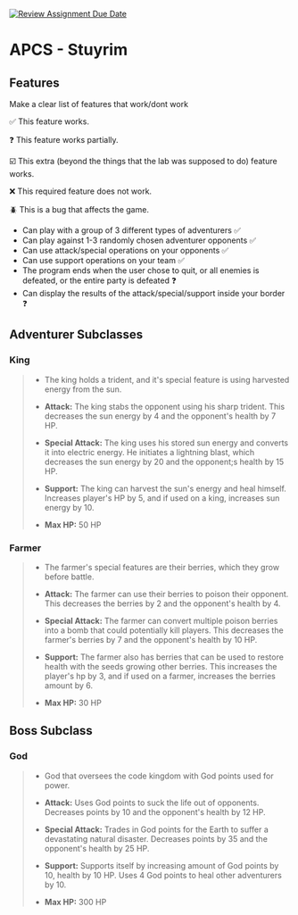 [![Review Assignment Due Date](https://classroom.github.com/assets/deadline-readme-button-22041afd0340ce965d47ae6ef1cefeee28c7c493a6346c4f15d667ab976d596c.svg)](https://classroom.github.com/a/KprAwj1n)
# APCS - Stuyrim

## Features

Make a clear list of features that work/dont work

:white_check_mark: This feature works.

:question: This feature works partially.

:ballot_box_with_check: This extra (beyond the things that the lab was supposed to do) feature works.

:x: This required feature does not work.

:beetle: This is a bug that affects the game.

* Can play with a group of 3 different types of adventurers :white_check_mark:
* Can play against 1-3 randomly chosen adventurer opponents :white_check_mark:
* Can use attack/special operations on your opponents :white_check_mark:
* Can use support operations on your team :white_check_mark:
* The program ends when the user chose to quit, or all enemies is defeated, or the entire party is defeated :question:
* Can display the results of the attack/special/support inside your border :question:

## Adventurer Subclasses

### King

>* The king holds a trident, and it's special feature is using harvested energy from the sun.
>
>* **Attack:** The king stabs the opponent using his sharp trident. This decreases the sun energy by 4 and the opponent's health by 7 HP.
>* **Special Attack:** The king uses his stored sun energy and converts it into electric energy. He initiates a lightning blast, which decreases the sun energy by 20 and the opponent;s health by 15 HP.
>* **Support:** The king can harvest the sun's energy and heal himself. Increases player's HP by 5, and if used on a king, increases sun energy by 10.
>* **Max HP:** 50 HP

### Farmer

>* The farmer's special features are their berries, which they grow before battle.
>
>* **Attack:** The farmer can use their berries to poison their opponent. This decreases the berries by 2 and the opponent's health by 4.
>
>* **Special Attack:** The farmer can convert multiple poison berries into a
bomb that could potentially kill players. This decreases the farmer's berries by 7 and the opponent's health by 10 HP.
>
>* **Support:** The farmer also has berries that can be used to restore health with the seeds growing other berries. This increases the player's hp by 3, and if used on a farmer, increases the berries amount by 6.
>* **Max HP:** 30 HP


## Boss Subclass

### God

>* God that oversees the code kingdom with God points used for power.
>
>* **Attack:** Uses God points to suck the life out of opponents. Decreases points by 10 and the opponent's health by 12 HP.
>
>* **Special Attack:** Trades in God points for the Earth to suffer a devastating natural disaster. Decreases points by 35 and the opponent's health by 25 HP.
>
>* **Support:** Supports itself by increasing amount of God points by 10, health by 10 HP. Uses 4 God points to heal other adventurers by 10.
>* **Max HP:** 300 HP
